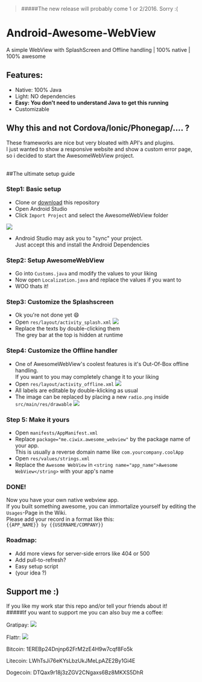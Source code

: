 > #####The new release will probably come 1 or 2/2016. Sorry :(

# Android-Awesome-WebView
A simple WebView with SplashScreen and Offline handling | 100% native | 100% awesome

## Features:
  - Native: 100% Java
  - Light: NO dependencies
  - **Easy: You don't need to understand Java to get this running**
  - Customizable

## Why this and not Cordova/Ionic/Phonegap/.... ?
These frameworks are nice but very bloated with API's and plugins.<br/>
I just wanted to show a responsive website and show a custom error page,<br/>
so i decided to start the AwesomeWebView project.<br/>
<br/>

##The ultimate setup guide

### Step1: Basic setup
  - Clone or [download](https://github.com/greensn0w/Android-Awesome-WebView/archive/master.zip) this repository
  - Open Android Studio
  - Click `Import Project` and select the AwesomeWebView folder
  
  ![](http://i.imgur.com/dQIyWDq.png)
  - Android Studio may ask you to "sync" your project. <br/>
    Just accept this and install the Android Dependencies

### Step2: Setup AwesomeWebView
  - Go into `Customs.java` and modify the values to your liking
  - Now open `Localization.java` and replace the values if you want to
  - WOO thats it!

### Step3: Customize the Splashscreen
  - Ok you're not done yet :smile:
  - Open `res/layout/activity_splash.xml`
![](http://i.imgur.com/BQyGtSR.png)
  - Replace the texts by double-clicking them <br/>
    The grey bar at the top is hidden at runtime

### Step4: Customize the Offline handler
  - One of AwesomeWebView's coolest features is it's Out-Of-Box offline handling.<br/>
    If you want to you may completely change it to your liking
  - Open `res/layout/activity_offline.xml`
![](http://i.imgur.com/wgaXJxQ.png)
  - All labels are editable by double-klicking as usual
  - The image can be replaced by placing a new `radio.png` inside `src/main/res/drawable`
![](http://i.imgur.com/2LsJiMI.png)

### Step 5: Make it yours
 - Open `manifests/AppManifest.xml`
 - Replace `package="me.ciwix.awesome_webview"` by the package name of your app.<br/>
This is usually a reverse domain name like `com.yourcompany.coolApp`
 - Open `res/values/strings.xml`
 - Replace the `Awesome WebView` in `<string name="app_name">Awesome WebView</string>` with your app's name

### DONE!
Now you have your own native webview app.<br/>
If you built something awesome, you can immortalize yourself by editing the `Usages`-Page in the Wiki.<br/>
Please add your record in a format like this:<br/>
`{{APP_NAME}} by {{USERNAME/COMPANY}}`
<br/>

### Roadmap:
  - Add more views for server-side errors like 404 or 500
  - Add pull-to-refresh?
  - Easy setup script
  - (your idea ?)

## Support me :)
If you like my work star this repo and/or tell your friends about it!
<br/>
#####If you want to support me you can also buy me a coffee:

Gratipay: [![](https://img.shields.io/gratipay/greensn0w.svg)](https://gratipay.com/greensn0w/)

Flattr: [![](https://button.flattr.com/flattr-badge-large.png)](https://flattr.com/submit/auto?user_id=greensn0w&url=https%3A%2F%2Fgithub.com%2Fgreensn0w)

Bitcoin:  1EREBp24Dnjnp62FrM2zE4H9w7cqf8Fo5k

Litecoin: LWhTsJi76eKYsLbzUkJMeLpAZE2By1Gi4E

Dogecoin: DTQax9r18j3zZGV2CNgaxs6Bz8MKXS5DhR
